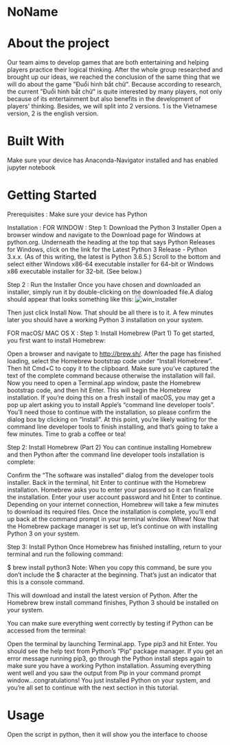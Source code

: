 # NoName

# About the project
Our team aims to develop games that are both entertaining and helping players practice their logical thinking. After the whole group researched and brought up our ideas, we reached the conclusion of the same thing that we will do about the game ”Đuổi hình bắt chữ". Because according to research, the current ”Đuổi hình bắt chữ" is quite interested by many players, not only because of its entertainment but also benefits in the development of players' thinking. Besides, we will split into 2 versions. 1 is the Vietnamese version, 2 is the english version.

# Built With
Make sure your device has Anaconda-Navigator installed and has enabled jupyter notebook

# Getting Started
Prerequisites : 
Make sure your device has Python

Installation : 
FOR WINDOW : 
Step 1: Download the Python 3 Installer
Open a browser window and navigate to the Download page for Windows at python.org.
Underneath the heading at the top that says Python Releases for Windows, click on the link for the Latest Python 3 Release - Python 3.x.x. (As of this writing, the latest is Python 3.6.5.)
Scroll to the bottom and select either Windows x86-64 executable installer for 64-bit or Windows x86 executable installer for 32-bit. (See below.)


Step 2 : Run the Installer
Once you have chosen and downloaded an installer, simply run it by double-clicking on the downloaded file.A dialog should appear that looks something like this:
![win_installer](https://user-images.githubusercontent.com/65527579/88822849-9aef0a00-d1ee-11ea-8e55-846f6ed633dd.png)

Then just click Install Now. That should be all there is to it. A few minutes later you should have a working Python 3 installation on your system.


FOR macOS/ MAC OS X :
Step 1: Install Homebrew (Part 1)
To get started, you first want to install Homebrew:

Open a browser and navigate to http://brew.sh/. After the page has finished loading, select the Homebrew bootstrap code under “Install Homebrew”. Then hit Cmd+C to copy it to the clipboard. Make sure you’ve captured the text of the complete command because otherwise the installation will fail.
Now you need to open a Terminal.app window, paste the Homebrew bootstrap code, and then hit Enter. This will begin the Homebrew installation.
If you’re doing this on a fresh install of macOS, you may get a pop up alert asking you to install Apple’s “command line developer tools”. You’ll need those to continue with the installation, so please confirm the dialog box by clicking on “Install”.
At this point, you’re likely waiting for the command line developer tools to finish installing, and that’s going to take a few minutes. Time to grab a coffee or tea!

Step 2: Install Homebrew (Part 2)
You can continue installing Homebrew and then Python after the command line developer tools installation is complete:

Confirm the “The software was installed” dialog from the developer tools installer.
Back in the terminal, hit Enter to continue with the Homebrew installation.
Homebrew asks you to enter your password so it can finalize the installation. Enter your user account password and hit Enter to continue.
Depending on your internet connection, Homebrew will take a few minutes to download its required files. Once the installation is complete, you’ll end up back at the command prompt in your terminal window.
Whew! Now that the Homebrew package manager is set up, let’s continue on with installing Python 3 on your system.

Step 3: Install Python
Once Homebrew has finished installing, return to your terminal and run the following command:

$ brew install python3
Note: When you copy this command, be sure you don’t include the $ character at the beginning. That’s just an indicator that this is a console command.

This will download and install the latest version of Python. After the Homebrew brew install command finishes, Python 3 should be installed on your system.

You can make sure everything went correctly by testing if Python can be accessed from the terminal:

Open the terminal by launching Terminal.app.
Type pip3 and hit Enter.
You should see the help text from Python’s “Pip” package manager. If you get an error message running pip3, go through the Python install steps again to make sure you have a working Python installation.
Assuming everything went well and you saw the output from Pip in your command prompt window…congratulations! You just installed Python on your system, and you’re all set to continue with the next section in this tutorial.

# Usage
Open the script in python, then it will show you the interface to choose
